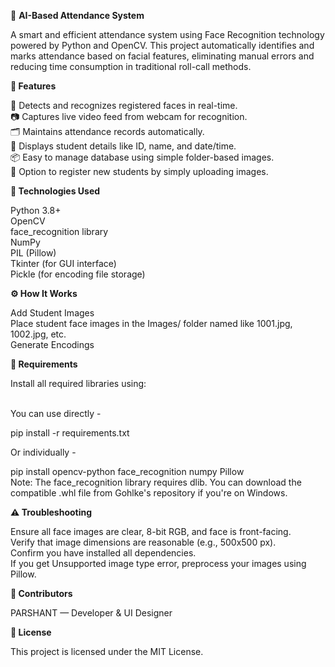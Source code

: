 📸 **AI-Based Attendance System** <br>


A smart and efficient attendance system using Face Recognition technology powered by Python and OpenCV. This project automatically identifies and marks attendance based on facial features, eliminating manual errors and reducing time consumption in traditional roll-call methods.

**🚀 Features** <br>

👤 Detects and recognizes registered faces in real-time. <br>
📷 Captures live video feed from webcam for recognition. <br>
🗂️ Maintains attendance records automatically. <br>
📝 Displays student details like ID, name, and date/time. <br>
📦 Easy to manage database using simple folder-based images. <br>
🔄 Option to register new students by simply uploading images. <br>

**🧠 Technologies Used** <br>

Python 3.8+ <br>
OpenCV <br>
face_recognition library <br>
NumPy <br>
PIL (Pillow) <br>
Tkinter (for GUI interface) <br>
Pickle (for encoding file storage) <br>

**⚙️ How It Works** <br>

Add Student Images <br>
Place student face images in the Images/ folder named like 1001.jpg, 1002.jpg, etc. <br>
Generate Encodings <br>

**📌 Requirements** <br>


Install all required libraries using: <br> <br>

You can use directly - <br>

pip install -r requirements.txt <br>

Or individually - <br>

pip install opencv-python face_recognition numpy Pillow <br>
Note: The face_recognition library requires dlib. You can download the compatible .whl file from Gohlke's repository if you're on Windows. <br>

**⚠️ Troubleshooting** <br>


Ensure all face images are clear, 8-bit RGB, and face is front-facing. <br>
Verify that image dimensions are reasonable (e.g., 500x500 px). <br>
Confirm you have installed all dependencies. <br>
If you get Unsupported image type error, preprocess your images using Pillow. <br>


**🙌 Contributors** <br>


PARSHANT — Developer & UI Designer <br>


**📜 License** <br>


This project is licensed under the MIT License. <br>


